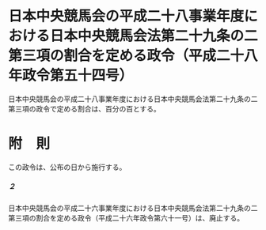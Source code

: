 # 日本中央競馬会の平成二十八事業年度における日本中央競馬会法第二十九条の二第三項の割合を定める政令（平成二十八年政令第五十四号）
日本中央競馬会の平成二十八事業年度における日本中央競馬会法第二十九条の二第三項の政令で定める割合は、百分の百とする。
# 附　則
この政令は、公布の日から施行する。
##### ２
日本中央競馬会の平成二十六事業年度における日本中央競馬会法第二十九条の二第三項の割合を定める政令（平成二十六年政令第六十一号）は、廃止する。
